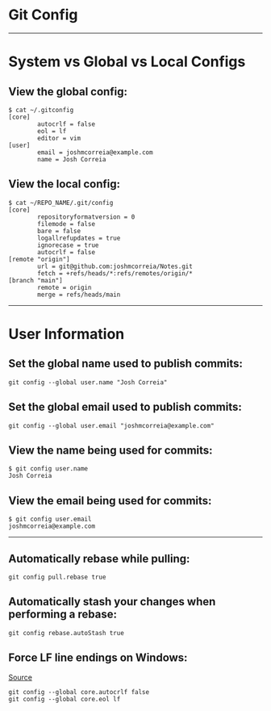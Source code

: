 # Git Config

---

# System vs Global vs Local Configs

## View the global config:
```
$ cat ~/.gitconfig
[core]
        autocrlf = false
        eol = lf
        editor = vim
[user]
        email = joshmcorreia@example.com
        name = Josh Correia
```

## View the local config:
```
$ cat ~/REPO_NAME/.git/config
[core]
        repositoryformatversion = 0
        filemode = false
        bare = false
        logallrefupdates = true
        ignorecase = true
        autocrlf = false
[remote "origin"]
        url = git@github.com:joshmcorreia/Notes.git
        fetch = +refs/heads/*:refs/remotes/origin/*
[branch "main"]
        remote = origin
        merge = refs/heads/main
```

---

# User Information

## Set the global name used to publish commits:
```
git config --global user.name "Josh Correia"
```

## Set the global email used to publish commits:
```
git config --global user.email "joshmcorreia@example.com"
```

## View the name being used for commits:
```
$ git config user.name
Josh Correia
```

## View the email being used for commits:
```
$ git config user.email
joshmcorreia@example.com
```

---

## Automatically rebase while pulling:
```
git config pull.rebase true
```

## Automatically stash your changes when performing a rebase:
```
git config rebase.autoStash true
```

## Force LF line endings on Windows:
[Source](https://stackoverflow.com/a/13154031)
```
git config --global core.autocrlf false
git config --global core.eol lf
```
